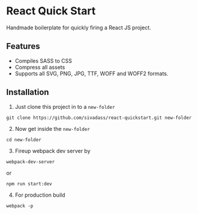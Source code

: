 # React Quick Start

Handmade boilerplate for quickly firing a React JS project.

## Features
* Compiles SASS to CSS
* Compress all assets
* Supports all SVG, PNG, JPG, TTF, WOFF and WOFF2 formats.


## Installation

1. Just clone this project in to a ```new-folder```

```
git clone https://github.com/sivadass/react-quickstart.git new-folder
```

2. Now get inside the ```new-folder``` 
```
cd new-folder
```

3. Fireup webpack dev server by
```
webpack-dev-server
```
  or
```
npm run start:dev
```
4. For production build
```
webpack -p
```